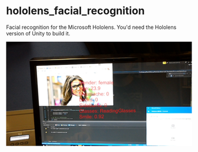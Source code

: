 # hololens_facial_recognition
Facial recognition for the Microsoft Hololens. You'd need the Hololens version of Unity to build it.

![Screenshot](screenshot.jpg)

